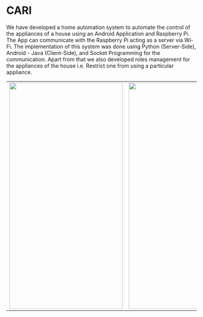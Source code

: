 # CARI
We have developed a home automation system to automate the control of the appliances of a house using an Android Application and Raspberry Pi. The App can communicate with the Raspberry Pi acting as a server via Wi-Fi. The implementation of this system was done using Python (Server-Side), Android - Java (Client-Side), and Socket Programming for the communication. Apart from that we also developed roles management for the appliances of the house i.e. Restrict one from using a particular appliance.
<table>
  <tr>
    <td><img src="https://user-images.githubusercontent.com/64483403/115141466-0d906600-a05a-11eb-8cf9-41e4c2c6b59b.jpg" width="300" height="600"></td>
    <td><img src="https://user-images.githubusercontent.com/64483403/115141470-14b77400-a05a-11eb-801b-400652415a65.jpg" width="300" height="600"></td>
    <td><img src="https://user-images.githubusercontent.com/64483403/115141475-1f720900-a05a-11eb-8c97-0600e650e4d5.jpg" width="300" height="600"></td>
  </tr>
</table>
